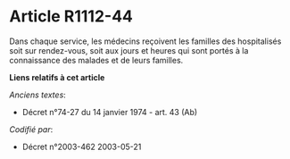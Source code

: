 # Article R1112-44

Dans chaque service, les médecins reçoivent les familles des hospitalisés soit sur rendez-vous, soit aux jours et heures qui
sont portés à la connaissance des malades et de leurs familles.

**Liens relatifs à cet article**

_Anciens textes_:

  - Décret n°74-27 du 14 janvier 1974 - art. 43 (Ab)

_Codifié par_:

  - Décret n°2003-462 2003-05-21

